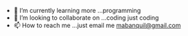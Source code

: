 
- 🌱 I’m currently learning more ...programming 
- 💞️ I’m looking to collaborate on ...coding just coding
- 📫 How to reach me ...just email me mabanquil@gmail.com
<!---
amIVizier/amIVizier is a ✨ special ✨ repository because its `README.md` (this file) appears on your GitHub profile.
You can click the Preview link to take a look at your changes.
--->
